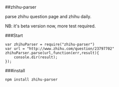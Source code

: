 ##zhihu-parser

parse zhihu question page and zhihu daily.

NB: it's beta version now, more test required.

###Start

	var zhihuParser = require("zhihu-parser")
	var url = "http://www.zhihu.com/question/23797702"
	zhihuParser.parse(url,function(err,result){
		console.dir(result);
	});

###install

	npm install zhihu-parser